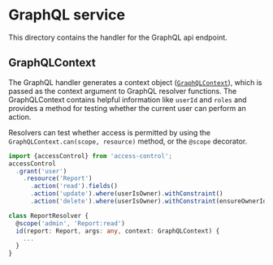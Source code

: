 # GraphQL service

This directory contains the handler for the GraphQL api endpoint.

## GraphQLContext

The GraphQL handler generates a context object ([`GraphQLContext`](graphql-context.ts)), which is passed as the context argument to GraphQL resolver functions. The GraphQLContext contains helpful information like `userId` and `roles` and provides a method for testing whether the current user can perform an action.

Resolvers can test whether access is permitted by using the `GraphQLContext.can(scope, resource)` method, or the `@scope` decorator.

```typescript
import {accessControl} from 'access-control';
accessControl
  .grant('user')
    .resource('Report')
      .action('read').fields()
      .action('update').where(userIsOwner).withConstraint()
      .action('delete').where(userIsOwner).withConstraint(ensureOwnerIdIsUserId);

class ReportResolver {
  @scope('admin', 'Report:read')
  id(report: Report, args: any, context: GraphQLContext) {
    ...
  }
}
```




